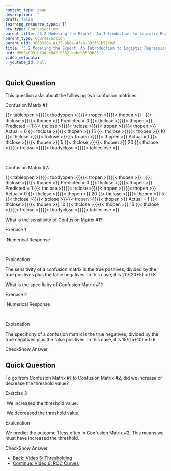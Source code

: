 ```yaml
---
content_type: page
description: ''
draft: false
learning_resource_types: []
ocw_type: CourseSection
parent_title: '3.2 Modeling the Expert: An Introduction to Logistic Regression'
parent_type: CourseSection
parent_uid: 3063320a-4175-6b8a-4fa9-892f61b52c0d
title: '3.2 Modeling the Expert: An Introduction to Logistic Regression'
uid: d565e093-b63d-b842-9332-eabcb8503b85
video_metadata:
  youtube_id: null
---
```

## Quick Question

This question asks about the following two confusion matrices:

Confusion Matrix #1:

{{< tableopen >}}{{< tbodyopen >}}{{< tropen >}}{{< thopen >}}
 
{{< thclose >}}{{< thopen >}}
Predicted = 0
{{< thclose >}}{{< thopen >}}
Predicted = 1
{{< thclose >}}{{< trclose >}}{{< tropen >}}{{< thopen >}}
Actual = 0
{{< thclose >}}{{< thopen >}}
15
{{< thclose >}}{{< thopen >}}
10
{{< thclose >}}{{< trclose >}}{{< tropen >}}{{< thopen >}}
Actual = 1
{{< thclose >}}{{< thopen >}}
5
{{< thclose >}}{{< thopen >}}
20
{{< thclose >}}{{< trclose >}}{{< tbodyclose >}}{{< tableclose >}}

 

Confusion Matrix #2:

{{< tableopen >}}{{< tbodyopen >}}{{< tropen >}}{{< thopen >}}
 
{{< thclose >}}{{< thopen >}}
Predicted = 0
{{< thclose >}}{{< thopen >}}
Predicted = 1
{{< thclose >}}{{< trclose >}}{{< tropen >}}{{< thopen >}}
Actual = 0
{{< thclose >}}{{< thopen >}}
20
{{< thclose >}}{{< thopen >}}
5
{{< thclose >}}{{< trclose >}}{{< tropen >}}{{< thopen >}}
Actual = 1
{{< thclose >}}{{< thopen >}}
10
{{< thclose >}}{{< thopen >}}
15
{{< thclose >}}{{< trclose >}}{{< tbodyclose >}}{{< tableclose >}}

What is the sensitivity of Confusion Matrix #1?

Exercise 1

&nbsp;Numerical Response&nbsp;

 

Explanation

The sensitivity of a confusion matrix is the true positives, divided by the true positives plus the false negatives. In this case, it is 20/(20+5) = 0.8

What is the specificity of Confusion Matrix #1?

Exercise 2

&nbsp;Numerical Response&nbsp;

 

Explanation

The specificity of a confusion matrix is the true negatives, divided by the true negatives plus the false positives. In this case, it is 15/(15+10) = 0.6

CheckShow Answer

## Quick Question

To go from Confusion Matrix #1 to Confusion Matrix #2, did we increase or decrease the threshold value?

Exercise 3

&nbsp;We increased the threshold value.&nbsp;

&nbsp;We decreased the threshold value.&nbsp;

Explanation

We predict the outcome 1 less often in Confusion Matrix #2. This means we must have increased the threshold.

CheckShow Answer

- [Back: Video 5: Thresholding](./resolveuid/7bf86a6c2bb6629ed20e4dd216833197)
- [Continue: Video 6: ROC Curves](./resolveuid/f62162651257bdbe48268a5e5b311096)